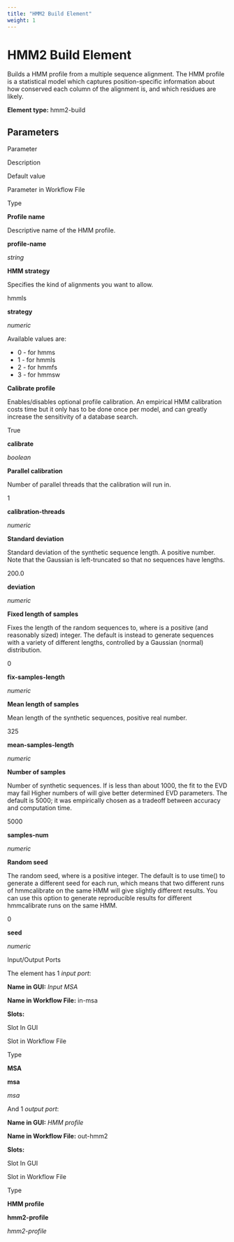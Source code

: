 ```yaml
---
title: "HMM2 Build Element"
weight: 1
---
```



# HMM2 Build Element

Builds a HMM profile from a multiple sequence alignment. The HMM profile is a statistical model which captures position-specific information about how conserved each column of the alignment is, and which residues are likely.

**Element type:** hmm2-build

Parameters
----------

Parameter

Description

Default value

Parameter in Workflow File

Type

**Profile name**

Descriptive name of the HMM profile.



**profile-name**

_string_

**HMM strategy**

Specifies the kind of alignments you want to allow.

hmmls

**strategy**

_numeric_

Available values are:

*   0 - for hmms
*   1 - for hmmls
*   2 - for hmmfs
*   3 - for hmmsw

**Calibrate profile**

Enables/disables optional profile calibration. An empirical HMM calibration costs time but it only has to be done once per model, and can greatly increase the sensitivity of a database search.

True

**calibrate**

_boolean_

**Parallel calibration**

Number of parallel threads that the calibration will run in.

1

**calibration-threads**

_numeric_

**Standard deviation**

Standard deviation of the synthetic sequence length. A positive number. Note that the Gaussian is left-truncated so that no sequences have lengths.

200.0

**deviation**

_numeric_

**Fixed length of samples**

Fixes the length of the random sequences to, where is a positive (and reasonably sized) integer. The default is instead to generate sequences with a variety of different lengths, controlled by a Gaussian (normal) distribution.

0

**fix-samples-length**

_numeric_

**Mean length of samples**

Mean length of the synthetic sequences, positive real number.

325

**mean-samples-length**

_numeric_

**Number of samples**

Number of synthetic sequences. If is less than about 1000, the fit to the EVD may fail Higher numbers of will give better determined EVD parameters. The default is 5000; it was empirically chosen as a tradeoff between accuracy and computation time.

5000

**samples-num**

_numeric_

**Random seed**

The random seed, where is a positive integer. The default is to use time() to generate a different seed for each run, which means that two different runs of hmmcalibrate on the same HMM will give slightly different results. You can use this option to generate reproducible results for different hmmcalibrate runs on the same HMM.

0

**seed**

_numeric_

Input/Output Ports

The element has 1 _input port_:

**Name in GUI:** _Input MSA_

**Name in Workflow File:** in-msa

**Slots:**

Slot In GUI

Slot in Workflow File

Type

**MSA**

**msa**

_msa_

And 1 _output port_:

**Name in GUI:** _HMM profile_

**Name in Workflow File:** out-hmm2

**Slots:**

Slot In GUI

Slot in Workflow File

Type

**HMM profile**

**hmm2-profile**

_hmm2-profile_
